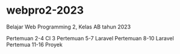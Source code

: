 # webpro2-2023
Belajar Web Programming 2, Kelas AB tahun 2023

Pertemuan 2-4 CI 3
Pertemuan 5-7 Laravel
Pertemuan 8-10 Laravel
Pertemua 11-16 Proyek
